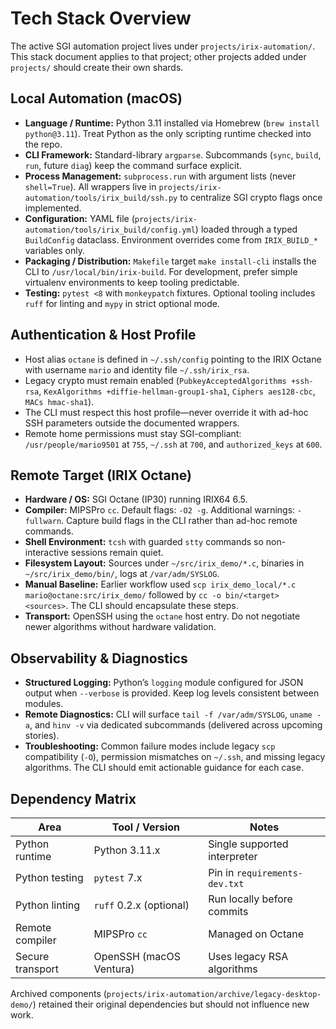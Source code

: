 # Tech Stack Overview

The active SGI automation project lives under `projects/irix-automation/`. This stack document applies to that project; other projects added under `projects/` should create their own shards.

## Local Automation (macOS)
- **Language / Runtime:** Python 3.11 installed via Homebrew (`brew install python@3.11`). Treat Python as the only scripting runtime checked into the repo.
- **CLI Framework:** Standard-library `argparse`. Subcommands (`sync`, `build`, `run`, future `diag`) keep the command surface explicit.
- **Process Management:** `subprocess.run` with argument lists (never `shell=True`). All wrappers live in `projects/irix-automation/tools/irix_build/ssh.py` to centralize SGI crypto flags once implemented.
- **Configuration:** YAML file (`projects/irix-automation/tools/irix_build/config.yml`) loaded through a typed `BuildConfig` dataclass. Environment overrides come from `IRIX_BUILD_*` variables only.
- **Packaging / Distribution:** `Makefile` target `make install-cli` installs the CLI to `/usr/local/bin/irix-build`. For development, prefer simple virtualenv environments to keep tooling predictable.
- **Testing:** `pytest <8` with `monkeypatch` fixtures. Optional tooling includes `ruff` for linting and `mypy` in strict optional mode.

## Authentication & Host Profile
- Host alias `octane` is defined in `~/.ssh/config` pointing to the IRIX Octane with username `mario` and identity file `~/.ssh/irix_rsa`.
- Legacy crypto must remain enabled (`PubkeyAcceptedAlgorithms +ssh-rsa`, `KexAlgorithms +diffie-hellman-group1-sha1`, `Ciphers aes128-cbc`, `MACs hmac-sha1`).
- The CLI must respect this host profile—never override it with ad-hoc SSH parameters outside the documented wrappers.
- Remote home permissions must stay SGI-compliant: `/usr/people/mario9501` at `755`, `~/.ssh` at `700`, and `authorized_keys` at `600`.

## Remote Target (IRIX Octane)
- **Hardware / OS:** SGI Octane (IP30) running IRIX64 6.5.
- **Compiler:** MIPSPro `cc`. Default flags: `-O2 -g`. Additional warnings: `-fullwarn`. Capture build flags in the CLI rather than ad-hoc remote commands.
- **Shell Environment:** `tcsh` with guarded `stty` commands so non-interactive sessions remain quiet.
- **Filesystem Layout:** Sources under `~/src/irix_demo/*.c`, binaries in `~/src/irix_demo/bin/`, logs at `/var/adm/SYSLOG`.
- **Manual Baseline:** Earlier workflow used `scp irix_demo_local/*.c mario@octane:src/irix_demo/` followed by `cc -o bin/<target> <sources>`. The CLI should encapsulate these steps.
- **Transport:** OpenSSH using the `octane` host entry. Do not negotiate newer algorithms without hardware validation.

## Observability & Diagnostics
- **Structured Logging:** Python’s `logging` module configured for JSON output when `--verbose` is provided. Keep log levels consistent between modules.
- **Remote Diagnostics:** CLI will surface `tail -f /var/adm/SYSLOG`, `uname -a`, and `hinv -v` via dedicated subcommands (delivered across upcoming stories).
- **Troubleshooting:** Common failure modes include legacy `scp` compatibility (`-O`), permission mismatches on `~/.ssh`, and missing legacy algorithms. The CLI should emit actionable guidance for each case.

## Dependency Matrix
| Area            | Tool / Version           | Notes |
|-----------------|--------------------------|-------|
| Python runtime  | Python 3.11.x            | Single supported interpreter |
| Python testing  | `pytest` 7.x             | Pin in `requirements-dev.txt` |
| Python linting  | `ruff` 0.2.x (optional)  | Run locally before commits |
| Remote compiler | MIPSPro `cc`             | Managed on Octane |
| Secure transport| OpenSSH (macOS Ventura)  | Uses legacy RSA algorithms |

Archived components (`projects/irix-automation/archive/legacy-desktop-demo/`) retained their original dependencies but should not influence new work.
